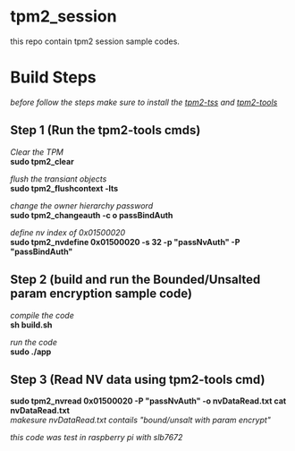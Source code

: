 # tpm2_session
this repo contain tpm2 session sample codes.

# Build Steps

*before follow the steps make sure to install the [tpm2-tss](https://github.com/tpm2-software/tpm2-tss) and [tpm2-tools](https://github.com/tpm2-software/tpm2-tools)*

## Step 1 (Run the tpm2-tools cmds)
*Clear the TPM*\
**sudo tpm2_clear**

*flush the transiant objects*\
**sudo tpm2_flushcontext -lts**

*change the owner hierarchy password*\
**sudo tpm2_changeauth -c o passBindAuth**

*define nv index of 0x01500020*\
**sudo tpm2_nvdefine 0x01500020 -s 32 -p "passNvAuth" -P "passBindAuth"**

## Step 2 (build and run the Bounded/Unsalted param encryption sample code)
*compile the code*\
**sh build.sh**

*run the code*\
**sudo ./app**

## Step 3 (Read NV data using tpm2-tools cmd)
**sudo tpm2_nvread 0x01500020 -P "passNvAuth" -o nvDataRead.txt
cat nvDataRead.txt**\
*makesure nvDataRead.txt contails "bound/unsalt with param encrypt"*

*this code was test in raspberry pi with slb7672*
